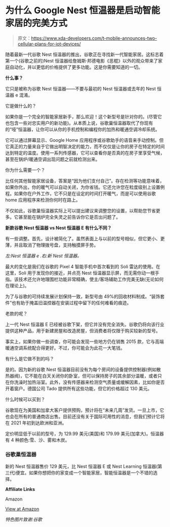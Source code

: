# 为什么 Google Nest 恒温器是启动智能家居的完美方式

> 原文：<https://www.xda-developers.com/t-mobile-announces-two-cellular-plans-for-iot-devices/>

随着最新一代谷歌 Nest 恒温器的推出，谷歌正在寻找新一代智能家居。这标志着第一个(谷歌之前的)Nest 恒温器给詹姆斯·邦德电影《恶棍》以外的观众带来了家庭自动化，并以更低的价格提供了更多功能。这是你需要知道的一切。

**什么事？**

它只是被称为谷歌 Nest 恒温器——不要与最初的 Nest 恒温器或去年的 Nest 恒温器 e 混淆。

它是做什么的？

如果你是一个完全的智能家居新手，那么欢迎！这个新型号是针对你的。(尽管它也包含一些对忠实用户的新功能)。从本质上说，谷歌巢恒温器取代了你现有的“哑”恒温器，让你可以从你的手机控制和编程你的加热和暖通空调冷却系统。

它可以通过屏幕显示、Google Home 应用程序或谷歌助手的语音来手动控制。但它真正的力量来自于它做出明智决定的能力，而不仅仅是让你的房子在特定的时间达到特定的温度。使用一系列传感器，它可以查看你是否真的在房子里享受气候，甚至在锅炉/暖通空调出现问题之前就检测出来。

你为什么需要一个？

比任何其他智能家居设备，答案是“因为他们支付自己”。存在检测等功能意味着，如果你外出，你的暖气可以自动关闭，为你省钱。它还允许您在粒度级别上设置例程。如果你在户外工作，它不只是在设定的时间打开暖气，而是可以使用谷歌 home 应用程序来检测你何时在路上。

不仅如此，谷歌巢恒温器实际上可以提出建议来调整您的设置，以帮助您节省更多。它甚至能在锅炉完全失灵之前告诉你它是否出问题了。

**新款谷歌 Nest 恒温器 vs Nest 恒温器 E 有什么不同？**

有一些调整。首先，设计被简化了。虽然表面上与以前的型号相似，但它更小、更薄，并且取消了物理拨号盘，支持触摸屏手势。

*左:Nest 恒温器 e .右:新 Nest 恒温器。*

最大的变化是我们在谷歌的 Pixel 4 智能手机中首次看到的 Soli 雷达的使用。在这里，Soli 用于发现你的接近，并点亮 Nest 恒温器显示屏，而无需你动一根手指。该技术还允许地理围栏功能非常精确，使主/客场辅助工作完美无缺(无论如何在理论上)。

为了与谷歌的可持续发展计划保持一致，新型号由 49%的回收材料制成。“装饰套件”也有助于掩盖旧温控器在安装过程中留下的任何难看的痕迹。

老款的呢？

上一代 Nest 恒温器 E 已经被谷歌下架，但它并没有完全消失。谷歌仍将向该行业提供这种产品，用于新建房屋和改造房屋，但消费者将仅限于购买较新的型号。

事实上，如果你做一些调查，你可能会发现一些地方仍在销售 2015 款，它与高端暖通空调系统配合得更好。不过，你可能会为此花一大笔钱。

有什么是它做不到的吗？

是的。因为新的谷歌 Nest 恒温器目前没有为每个房间的设备提供控制器(例如散热器阀)，它不能在白天关闭你的卧室，但可以保持房子的其余部分温暖，或者只在你洗澡时加热浴室。此外，没有传感器来检测空气质量或缓解因素，比如你是否开着窗户。德国公司 Tado 提供所有这些功能，但它的价格超过 130 美元。

什么时候可以买到？

谷歌现在为美国和加拿大客户提供预购，预计将在“未来几周”发货。一旦上市，它也会在所有的普通商店出售。目前还没有关于国际可用性的消息，但我们预计它将在 2021 年初到达欧洲和亚洲。

定价明显低于以前的型号，为 129.99 美元(美国)和 179.99 美元(加拿大)。恒温器有 4 种颜色:雪、沙、雾和木炭。

### 谷歌巢恒温器

新的 Nest 恒温器售价 129 美元，比 Nest 恒温器 E 或 Nest Learning 恒温器(第三代)便宜。如果你想把你的家变成一个智能家居，智能恒温器是一个不错的选择。

**Affiliate Links**

Amazon

[View at Amazon](https://www.amazon.com/Google-Nest-Thermostat-Smart-Programmable/dp/B08HRPDYTP/?tag=xda-515c3vl-20&ascsubtag=UUxdaUeUpU30178&asc_refurl=https%3A%2F%2Fwww.xda-developers.com%2Fgoogle-nest-thermostat-smart-home%2F&asc_campaign=Short-Term)

*特色图片致谢:谷歌*